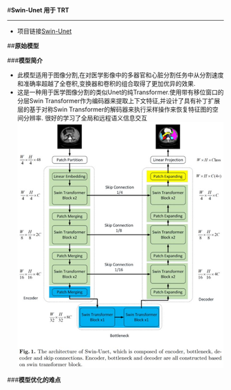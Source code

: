 #**Swin-Unet 用于 TRT**
___
- 项目链接[Swin-Unet](https://github.com/HuCaoFighting/Swin-Unet)

##**原始模型**

###**模型简介**
- 此模型适用于图像分割,在对医学影像中的多器官和心脏分割任务中从分割速度和准确率超越了全卷积,变换器和卷积的组合取得了更加优异的效果.
- 这是一种用于医学图像分割的类似Unet的纯Transformer.使用带有移位窗口的分层Swin Transformer作为编码器来提取上下文特征,并设计了具有补丁扩展层的基于对称Swin Transformer的解码器来执行采样操作来恢复特征图的空间分辨率.
很好的学习了全局和远程语义信息交互
![模型结构简图](moxing_1.jpg)

###**模型优化的难点**
